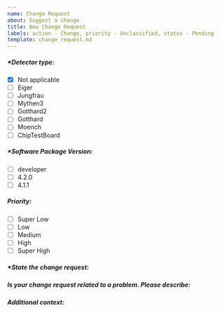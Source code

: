 ```yaml
---
name: Change Request
about: Suggest a change
title: New Change Request
labels: action - Change, priority - Unclassified, status - Pending
template: change_request.md
---
```


<!--  Check an option by - [x], Uncheck an option by - [ ] -->
<!-- Please preview to see your option has been selected -->

<!-- Please fill out everything with an *, as this report will be discarded otherwise -->

##### *Detector type: 
- [x] Not applicable
- [ ] Eiger
- [ ] Jungfrau
- [ ] Mythen3
- [ ] Gotthard2
- [ ] Gotthard
- [ ] Moench
- [ ] ChipTestBoard

##### *Software Package Version: 
- [ ] developer
- [ ] 4.2.0
- [ ] 4.1.1
<!-- If others, please describe -->

##### Priority:
- [ ] Super Low
- [ ] Low
- [ ] Medium
- [ ] High
- [ ] Super High

##### *State the change request:
<!--  A clear and concise description of what the change is to an existing feature -->

##### Is your change request related to a problem. Please describe:
<!-- A clear and concise description of what the problem is. Ex. I'm always frustrated when [...] -->

##### Additional context:
<!--  Add any other context about the feature here -->
